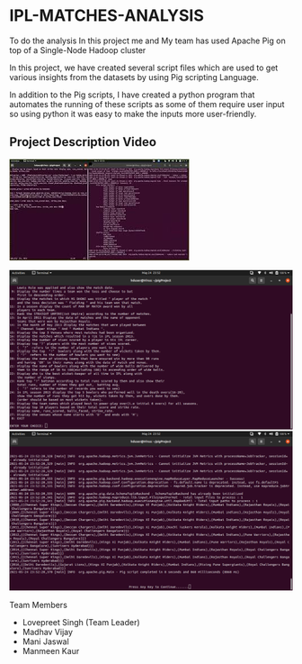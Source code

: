 # IPL-MATCHES-ANALYSIS

To do the analysis In this project me and My team has used Apache Pig on top of a Single-Node Hadoop cluster

In this project, we have created several script files which are used to get various insights from the datasets by using Pig scripting Language.

In addition to the Pig scripts, I have created a python program that automates the running of these scripts as some of them require user input so using python it was easy to make the inputs more user-friendly.

## Project Description Video
[![IPL-MATCHES-ANALYSIS](mq2.jpg)](https://www.youtube.com/embed/lm-k9ckhZaU "IPL-MATCHES-ANALYSIS")

![SS-1](SS-1.png)
![SS-2](SS-2.png)




Team Members

* Lovepreet Singh (Team Leader)
* Madhav Vijay
* Mani Jaswal
* Manmeen Kaur

